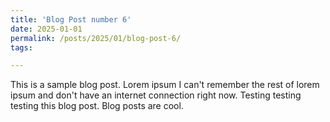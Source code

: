 ```yaml
---
title: 'Blog Post number 6'
date: 2025-01-01
permalink: /posts/2025/01/blog-post-6/
tags:

---
```


This is a sample blog post. Lorem ipsum I can't remember the rest of lorem ipsum and don't have an internet connection right now. Testing testing testing this blog post. Blog posts are cool.
